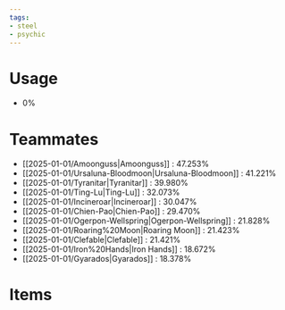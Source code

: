 ```yaml
---
tags:
- steel
- psychic
---
```

# Usage
- 0%
# Teammates
- [[2025-01-01/Amoonguss|Amoonguss]] : 47.253%
- [[2025-01-01/Ursaluna-Bloodmoon|Ursaluna-Bloodmoon]] : 41.221%
- [[2025-01-01/Tyranitar|Tyranitar]] : 39.980%
- [[2025-01-01/Ting-Lu|Ting-Lu]] : 32.073%
- [[2025-01-01/Incineroar|Incineroar]] : 30.047%
- [[2025-01-01/Chien-Pao|Chien-Pao]] : 29.470%
- [[2025-01-01/Ogerpon-Wellspring|Ogerpon-Wellspring]] : 21.828%
- [[2025-01-01/Roaring%20Moon|Roaring Moon]] : 21.423%
- [[2025-01-01/Clefable|Clefable]] : 21.421%
- [[2025-01-01/Iron%20Hands|Iron Hands]] : 18.672%
- [[2025-01-01/Gyarados|Gyarados]] : 18.378%
# Items
